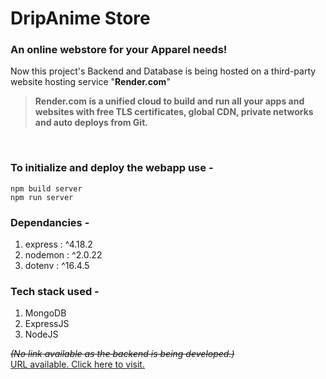 # DripAnime Store
### An online webstore for your Apparel needs!

Now this project's Backend and Database is being hosted on a third-party website hosting service "**Render.com**"  

>**Render.com is a unified cloud to build and run all your apps and websites with free TLS certificates, global CDN, private networks and auto deploys from Git.**
</br>  

### To initialize and deploy the webapp use -

```
npm build server
npm run server
```
### Dependancies -
1.  express : ^4.18.2  
1.  nodemon : ^2.0.22  
1.  dotenv : ^16.4.5  

### Tech stack used -
1. MongoDB
1. ExpressJS
1. NodeJS

_~~(No link available as the backend is being developed.)~~_  
[URL available. Click here to visit.](https://dripanime.onrender.com)